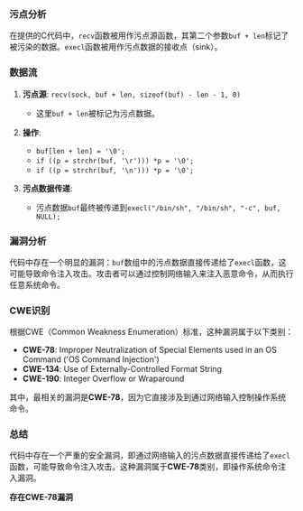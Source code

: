 ### 污点分析

在提供的C代码中，`recv`函数被用作污点源函数，其第二个参数`buf + len`标记了被污染的数据。`execl`函数被用作污点数据的接收点（sink）。

### 数据流

1. **污点源**: `recv(sock, buf + len, sizeof(buf) - len - 1, 0)`
   - 这里`buf + len`被标记为污点数据。

2. **操作**:
   - `buf[len + len] = '\0';`
   - `if ((p = strchr(buf, '\r'))) *p = '\0';`
   - `if ((p = strchr(buf, '\n'))) *p = '\0';`

3. **污点数据传递**:
   - 污点数据`buf`最终被传递到`execl("/bin/sh", "/bin/sh", "-c", buf, NULL);`

### 漏洞分析

代码中存在一个明显的漏洞：`buf`数组中的污点数据直接传递给了`execl`函数，这可能导致命令注入攻击。攻击者可以通过控制网络输入来注入恶意命令，从而执行任意系统命令。

### CWE识别

根据CWE（Common Weakness Enumeration）标准，这种漏洞属于以下类别：
- **CWE-78**: Improper Neutralization of Special Elements used in an OS Command ('OS Command Injection')
- **CWE-134**: Use of Externally-Controlled Format String
- **CWE-190**: Integer Overflow or Wraparound

其中，最相关的漏洞是**CWE-78**，因为它直接涉及到通过网络输入控制操作系统命令。

### 总结

代码中存在一个严重的安全漏洞，即通过网络输入的污点数据直接传递给了`execl`函数，可能导致命令注入攻击。这种漏洞属于**CWE-78**类别，即操作系统命令注入漏洞。

**存在CWE-78漏洞**